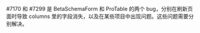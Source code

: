 #7170 和 #7299 是 BetaSchemaForm 和 ProTable 的两个 bug，分别在刷新页面时导致 columns 里的字段消失，以及在某些项目中出现问题。这些问题需要分别解决。
